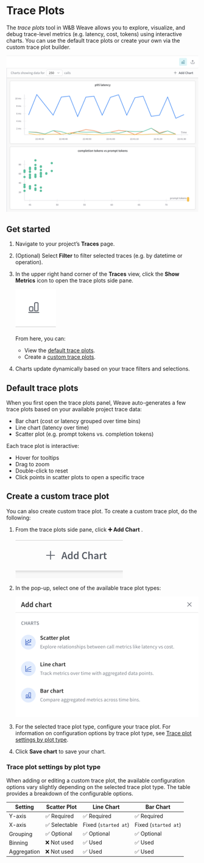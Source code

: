 # Trace Plots

The _trace plots_ tool in W&B Weave allows you to explore, visualize, and debug trace-level metrics (e.g. latency, cost, tokens) using interactive charts. You can use the default trace plots or create your own via the custom trace plot builder.

![Trace plots in action](imgs/plots-example.png)

## Get started

1. Navigate to your project’s **Traces** page.
2. (Optional) Select **Filter** to filter selected traces (e.g. by datetime or operation).
3. In the upper right hand corner of the **Traces** view, click the **Show Metrics** icon to open the trace plots side pane. 

    ![The  **Show Metrics** icon](imgs/plots-show-metrics-icon.png)

    From here, you can:
   - View the [default trace plots](#default-trace-plots).
   - Create a [custom trace plots](#create-a-custom-trace-plot).
4. Charts update dynamically based on your trace filters and selections.

## Default trace plots

When you first open the trace plots panel, Weave auto-generates a few trace plots based on your available project trace data:

- Bar chart (cost or latency grouped over time bins)
- Line chart (latency over time)
- Scatter plot (e.g. prompt tokens vs. completion tokens)

Each trace plot is interactive:

- Hover for tooltips
- Drag to zoom
- Double-click to reset
- Click points in scatter plots to open a specific trace

## Create a custom trace plot

You can also create custom trace plot. To create a custom trace plot, do the following:

1. From the trace plots side pane, click **➕ Add Chart** .

    ![**➕ Add Chart** button.](imgs/plots-add-chart.png)

2. In the pop-up, select one of the available trace plot types:

    ![Available custom trace plot types](imgs/plots-custom-chart-types.png)
    
3. For the selected trace plot type, configure your trace plot. For information on configuration options by trace plot type, see [Trace plot settings by plot type](#trace-plot-settings-by-plot-type).
4. Click **Save chart** to save your chart.

### Trace plot settings by plot type

When adding or editing a custom trace plot, the available configuration options vary slightly depending on the selected trace plot type. The table provides a breakdown of the configurable options.

| Setting         | Scatter Plot         | Line Chart           | Bar Chart            |
| --------------- | -------------------- | -------------------- | -------------------- |
| Y-axis      | ✅ Required           | ✅ Required           | ✅ Required           |
| X-axis      | ✅ Selectable         | Fixed (`started at`) | Fixed (`started at`) |
| Grouping    | ✅ Optional           | ✅ Optional           | ✅ Optional           |
| Binning     | ❌ Not used           | ✅ Used               | ✅ Used               |
| Aggregation | ❌ Not used           | ✅ Used               | ✅ Used               |
